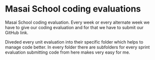 # Masai School coding evaluations
Masai School coding evaluation. Every week or every alternate week we have to give our coding evaluation and for that we have to submit our GitHub link.

Diveded every unit evaluation into their specific folder which helps to manage code better. In every folder there are subfolders for every sprint evaluation submitting code from here makes very easy for me.
